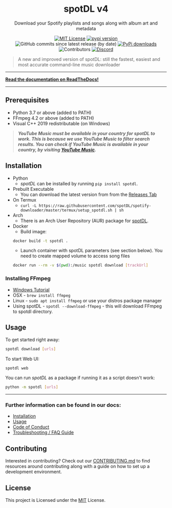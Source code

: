 <!--- mdformat-toc start --slug=github --->

<div align="center">

# spotDL v4

Download your Spotify playlists and songs along with album art and metadata

[![MIT License](https://img.shields.io/apm/l/atomic-design-ui.svg?style=flat-square&color=44CC11)](https://github.com/spotDL/spotify-downloader/blob/master/LICENSE)
[![pypi version](https://img.shields.io/pypi/pyversions/spotDL?color=%2344CC11&style=flat-square)](https://pypi.org/project/spotdl/)
![GitHub commits since latest release (by date)](https://img.shields.io/github/commits-since/spotDL/spotify-downloader/latest?color=44CC11&style=flat-square)
[![PyPi downloads](https://img.shields.io/pypi/dw/spotDL?label=downloads@pypi&color=344CC11&style=flat-square)](https://pypi.org/project/spotdl/)
![Contributors](https://img.shields.io/github/contributors/spotDL/spotify-downloader?style=flat-square)
[![Discord](https://img.shields.io/discord/771628785447337985?label=discord&logo=discord&style=flat-square)](https://discord.gg/xCa23pwJWY)


</div>

> A new and improved version of spotDL: still the fastest, easiest and most accurate command-line music downloader

---

**[Read the documentation on ReadTheDocs!](https://spotdl.readthedocs.io/projects/spotify-downloader/en/latest/)**

---

## Prerequisites

- Python 3.7 or above (added to PATH)
- FFmpeg 4.2 or above (added to PATH)
- Visual C++ 2019 redistributable (on Windows)

> **_YouTube Music must be available in your country for spotDL to work. This is because we use YouTube Music to filter search results. You can check if YouTube Music is available in your country, by visiting [YouTube Music](https://music.youtube.com)._**

## Installation

- Python
    - _spotDL_ can be installed by running `pip install spotdl`.
- Prebuilt Executable
    - You can download the latest version from from the [Releases Tab](https://github.com/spotDL/spotify-downloader/releases)
- On Termux
    - `curl -L https://raw.githubusercontent.com/spotDL/spotify-downloader/master/termux/setup_spotdl.sh | sh`
- Arch
    - There is an Arch User Repository (AUR) package for [spotDL](https://aur.archlinux.org/packages/python-spotdl/).
- Docker
    - Build image:
    ```bash
    docker build -t spotdl .
    ```
    - Launch container with spotDL parameters (see section below). You need to create mapped volume to access song files
    ```bash
    docker run --rm -v $(pwd):/music spotdl download [trackUrl]
    ```

### Installing FFmpeg

- [Windows Tutorial](https://windowsloop.com/install-ffmpeg-windows-10/)
- OSX - `brew install ffmpeg`
- Linux - `sudo apt install ffmpeg` or use your distros package manager
- Using spotDL - `spotdl --download-ffmpeg` - this will download FFmpeg to spotdl directory.

## Usage

To get started right away:

```sh
spotdl download [urls]
```

To start Web UI:
```
spotdl web
```

You can run _spotDL_ as a package if running it as a script doesn't work:

```sh
python -m spotdl [urls]
```

---

### Further information can be found in our docs:

- [Installation](docs/installation.md)
- [Usage](docs/usage.md)
- [Code of Conduct](docs/CODE_OF_CONDUCT.md)
- [Troubleshooting / FAQ Guide](docs/troubleshooting.md)


## Contributing

Interested in contributing? Check out our [CONTRIBUTING.md](docs/CONTRIBUTING.md) to find
resources around contributing along with a guide on how to set up a development environment.

## License

This project is Licensed under the [MIT](/LICENSE) License.
